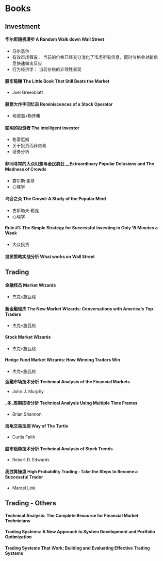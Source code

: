# Books

## **Investment**

#### 华尔街随机漫步 A Random Walk down Wall Street 

* 马尔基尔 
* 有效市场假说： 当前的价格已经充分消化了市场所有信息，同时价格会对新信息快速做出反应 
* 行为经济学： 当前价格的非理性表现

#### 股市稳赚 The Little Book That Still Beats the Market

* Joel Greenblatt

#### 股票大作手回忆录 Reminiscences of a Stock Operator

* 埃德温•勒菲弗

#### 聪明的投资者 The intelligent investor

* 格雷厄姆 
* 关于投资而非交易
* 证券分析

#### 非同寻常的大众幻想与全民疯狂 __Extraordinary Popular Delusions and The Madness of Crowds

* 查尔斯·麦基
* 心理学

#### 乌合之众 The Crowd: A Study of the Popular Mind

* 古斯塔夫·勒庞
* 心理学

#### Rule \#1: The Simple Strategy for Successful Investing in Only 15 Minutes a Week

* 大众投资

#### 投资策略实战分析 What works on Wall Street

## **Trading**

#### 金融怪杰 Market Wizards

* 杰克•施瓦格

#### 新金融怪杰 The New Market Wizards: Conversations with America's Top Traders

* 杰克•施瓦格

#### Stock Market Wizards

* 杰克•施瓦格

#### Hedge Fund Market Wizards: How Winning Traders Win

* 杰克•施瓦格

**金融市场技术分析 Technical Analysis of the Financial Markets**

* John J. Murphy

#### _多_周期技術分析 Technical Analysis Using Multiple Time Frames

* Brian Shannon

#### 海龟交易法则 Way of The Turtle

* Curtis Faith

#### 股市趋势技术分析 Technical Analysis of Stock Trends

* Robert D. Edwards

#### 高胜算操盘 High Probability Trading : Take the Steps to Become a Successful Trader

* Marcel Link

## Trading - Others

#### Technical Analysis: The Complete Resource for Financial Market Technicians

#### Trading Systems: A New Approach to System Development and Portfolio Optimization

#### Trading Systems That Work: Building and Evaluating Effective Trading Systems

##  <a id="title"></a>

